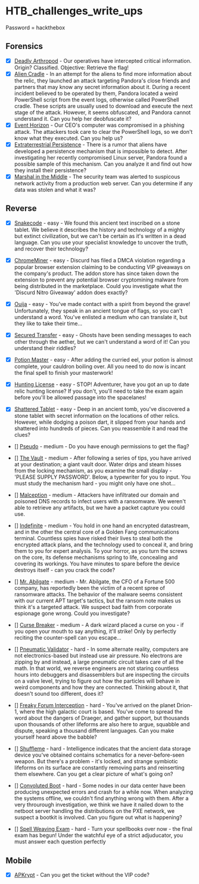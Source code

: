 # HTB_challenges_write_ups

Password = hackthebox

## Forensics

- [x] [Deadly Arthropod](./forensics/deadly_arthropod/) - Our operatives have intercepted critical information. Origin? Classified. Objective: Retrieve the flag!
- [X] [Alien Cradle](./forensics/alien_cradles/) - In an attempt for the aliens to find more information about the relic, they launched an attack targeting Pandora's close friends and partners that may know any secret information about it. During a recent incident believed to be operated by them, Pandora located a weird PowerShell script from the event logs, otherwise called PowerShell cradle. These scripts are usually used to download and execute the next stage of the attack. However, it seems obfuscated, and Pandora cannot understand it. Can you help her deobfuscate it?
- [X] [Event Horizon](./forensics/event_horizon/) - Our CEO's computer was compromised in a phishing attack. The attackers took care to clear the PowerShell logs, so we don't know what they executed. Can you help us?
- [X] [Extraterrestrial Persistence](./forensics/extraterrestrial_persistence/) - There is a rumor that aliens have developed a persistence mechanism that is impossible to detect. After investigating her recently compromised Linux server, Pandora found a possible sample of this mechanism. Can you analyze it and find out how they install their persistence?
- [X] [Marshal in the Middle](./forensics/marshal_in_the_middle/) - The security team was alerted to suspicous network activity from a production web server. Can you determine if any data was stolen and what it was?

## Reverse

- [x] [Snakecode](./reverse/snakecode/) - easy - We found this ancient text inscribed on a stone tablet. We believe it describes the history and technology of a mighty but extinct civilization, but we can't be certain as it's written in a dead language. Can you use your specialist knowledge to uncover the truth, and recover their technology?

- [x] [ChromeMiner](./reverse/chromeminer/) - easy - Discurd has filed a DMCA violation regarding a popular browser extension claiming to be conducting VIP giveaways on the company's product. The addon store has since taken down the extension to prevent any potential browser cryptomining malware from being distributed in the marketplace. Could you investigate what the 'Discurd Nitro Giveaway' addon does exactly?

- [x] [Ouija](./reverse/ouija/) - easy - You've made contact with a spirit from beyond the grave! Unfortunately, they speak in an ancient tongue of flags, so you can't understand a word. You've enlisted a medium who can translate it, but they like to take their time...

- [x] [Secured Transfer](./reverse/secured_transfer/) - easy - Ghosts have been sending messages to each other through the aether, but we can't understand a word of it! Can you understand their riddles?

- [x] [Potion Master](./reverse/potion_master/) - easy - After adding the curried eel, your potion is almost complete, your cauldron boiling over. All you need to do now is incant the final spell to finish your masterwork!

- [X] [Hunting License](./reverse/hunting_license) - easy - STOP! Adventurer, have you got an up to date relic hunting license? If you don't, you'll need to take the exam again before you'll be allowed passage into the spacelanes!

- [X] [Shattered Tablet](./reverse/shattered_tablet) - easy - Deep in an ancient tomb, you've discovered a stone tablet with secret information on the locations of other relics. However, while dodging a poison dart, it slipped from your hands and shattered into hundreds of pieces. Can you reassemble it and read the clues?

- [] [Pseudo](./reverse/pseudo/) - medium - Do you have enough permissions to get the flag?

- [] [The Vault](./reverse/the_vault/) - medium - After following a series of tips, you have arrived at your destination; a giant vault door. Water drips and steam hisses from the locking mechanism, as you examine the small display - 'PLEASE SUPPLY PASSWORD'. Below, a typewriter for you to input. You must study the mechanism hard - you might only have one shot...

- [] [Malception](./reverse/malception/) - medium - Attackers have infiltrated our domain and poisoned DNS records to infect users with a ransomware. We weren't able to retrieve any artifacts, but we have a packet capture you could use.

- [] [Indefinite](./reverse/indefinite/) - medium - You hold in one hand an encrypted datastream, and in the other the central core of a Golden Fang communications terminal. Countless spies have risked their lives to steal both the encrypted attack plans, and the technology used to conceal it, and bring them to you for expert analysis. To your horror, as you turn the screws on the core, its defense mechanisms spring to life, concealing and covering its workings. You have minutes to spare before the device destroys itself - can you crack the code?

- [] [Mr. Abilgate](./reverse/mr_abilgate/) - medium - Mr. Abilgate, the CFO of a Fortune 500 company, has reportedly been the victim of a recent spree of ransomware attacks. The behavior of the malware seems consistent with our current APT target's tactics, but the ransom note makes us think it's a targeted attack. We suspect bad faith from corporate espionage gone wrong. Could you investigate?

- [] [Curse Breaker](./reverse/curse_breaker/) - medium - A dark wizard placed a curse on you - if you open your mouth to say anything, it'll strike! Only by perfectly reciting the counter-spell can you escape...

- [] [Pneumatic Validator](./reverse/pneumatic_validator/) - hard - In some alternate reality, computers are not electronics-based but instead use air pressure. No electrons are zipping by and instead, a large pneumatic circuit takes care of all the math. In that world, we reverse engineers are not staring countless hours into debuggers and disassemblers but are inspecting the circuits on a valve level, trying to figure out how the particles will behave in weird components and how they are connected. Thinking about it, that doesn't sound too different, does it?

- [] [Freaky Forum Interception](./reverse/freaky_forum_interception/) - hard - You've arrived on the planet Drion-1, where the high galactic court is based. You've come to spread the word about the dangers of Draeger, and gather support, but thousands upon thousands of other lifeforms are also here to argue, squabble and dispute, speaking a thousand different languages. Can you make yourself heard above the babble?

- [] [Shuffleme](./reverse/shuffleme/) - hard - Intelligence indicates that the ancient data storage device you've obtained contains schematics for a never-before-seen weapon. But there's a problem - it's locked, and strange symbiotic lifeforms on its surface are constantly removing parts and reinserting them elsewhere. Can you get a clear picture of what's going on?

- [] [Convoluted Boot](./reverse/convoluted_boot/) - hard - Some nodes in our data center have been producing unexpected errors and crash for a while now. When analyzing the systems offline, we couldn't find anything wrong with them. After a very throurough investigation, we think we have it nailed down to the netboot server handling the distributions on the PXE network, we suspect a bootkit is involved. Can you figure out what is happening?

- [] [Spell Weaving Exam](./reverse/spell_weaving_exam/) - hard - Turn your spellbooks over now - the final exam has begun! Under the watchful eye of a strict adjuducator, you must answer each question perfectly

## Mobile

- [x] [APKrypt](./mobile/apkrypt/) - Can you get the ticket without the VIP code?